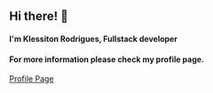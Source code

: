 ## Hi there! 👋

#### I'm Klessiton Rodrigues, Fullstack developer

#### For more information please check my profile page.

[Profile Page](https://profile.klessitonrds.com)

